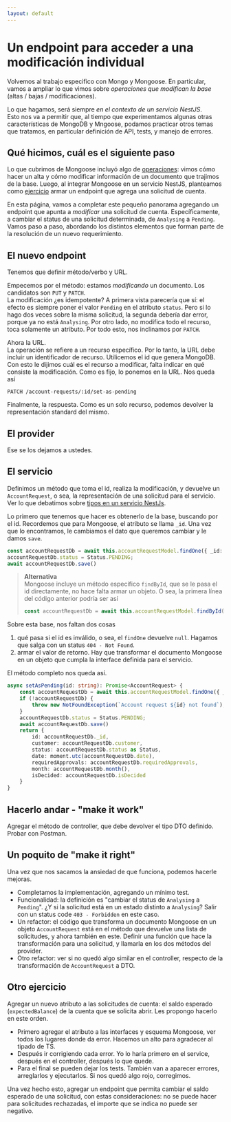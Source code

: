 ```yaml
---
layout: default
---
```


# Un endpoint para acceder a una modificación individual
Volvemos al trabajo especifico con Mongo y Mongoose. En particular, vamos a ampliar lo que vimos sobre _operaciones que modifican la base_ (altas / bajas / modificaciones).

Lo que hagamos, será siempre _en el contexto de un servicio NestJS_.  
Esto nos va a permitir que, al tiempo que experimentamos algunas otras características de MongoDB y Mngoose, podamos practicar otros temas que tratamos, en particular definición de API, tests, y manejo de errores.


## Qué hicimos, cuál es el siguiente paso
Lo que cubrimos de Mongoose incluyó algo de [operaciones](../mongoose/mongoose-cuatro-conceptos): vimos cómo hacer un alta y cómo modificar información de un documento que trajimos de la base. 
Luego, al integrar Mongoose en un servicio NestJS, planteamos como [ejercicio](../mongoose-nest/ejercicio-post) armar un endpoint que agrega una solicitud de cuenta.

En esta página, vamos a completar este pequeño panorama agregando un endpoint que apunta a _modificar_ una solicitud de cuenta. Específicamente, a cambiar el status de una solicitud determinada, de `Analysing` a `Pending`.
Vamos paso a paso, abordando los distintos elementos que forman parte de la resolución de un nuevo requerimiento.


## El nuevo endpoint
Tenemos que definir método/verbo y URL.

Empecemos por el método: estamos _modificando_ un documento. Los candidatos son `PUT` y `PATCH`.  
La modificación ¿es idempotente? A primera vista parecería que sí: el efecto es siempre poner el valor `Pending` en el atributo `status`. Pero si lo hago dos veces sobre la misma solicitud, la segunda debería dar error, porque ya no está `Analysing`. 
Por otro lado, no modifica todo el recurso, toca solamente un atributo. 
Por todo esto, nos inclinamos por `PATCH`.

Ahora la URL.  
La operación se refiere a un recurso específico. Por lo tanto, la URL debe incluir un identificador de recurso. Utilicemos el id que genera MongoDB.
Con esto le dijimos cuál es el recurso a modificar, falta indicar en qué consiste la modificación.
Como es fijo, lo ponemos en la URL. Nos queda así
```
PATCH /account-requests/:id/set-as-pending
```

Finalmente, la respuesta. Como es un solo recurso, podemos devolver la representación standard del mismo.


## El provider
Ese se los dejamos a ustedes.


## El servicio
Definimos un método que toma el id, realiza la modificación, y devuelve un `AccountRequest`, o sea, la representación de una solicitud para el servicio. Ver lo que debatimos sobre [tipos en un servicio NestJs](../mongoose-nest/tipos).

Lo primero que tenemos que hacer es obtenerlo de la base, buscando por el id. Recordemos que para Mongoose, el atributo se llama `_id`. Una vez que lo encontramos, le cambiamos el dato que queremos cambiar y le damos `save`.
``` typescript
const accountRequestDb = await this.accountRequestModel.findOne({ _id: id });
accountRequestDb.status = Status.PENDING;
await accountRequestDb.save()
```

> **Alternativa**  
> Mongoose incluye un método específico `findById`, que se le pasa el id directamente, no hace falta armar un objeto. O sea, la primera línea del código anterior podría ser así
> ``` typescript
> const accountRequestDb = await this.accountRequestModel.findById(id);
> ```

Sobre esta base, nos faltan dos cosas
1. qué pasa si el id es inválido, o sea, el `findOne` devuelve `null`. Hagamos que salga con un status `404 - Not Found`.
1. armar el valor de retorno. Hay que transformar el documento Mongoose en un objeto que cumpla la interface definida para el servicio.

El método completo nos queda así.
``` typescript
async setAsPending(id: string): Promise<AccountRequest> {
    const accountRequestDb = await this.accountRequestModel.findOne({ _id: id });
    if (!accountRequestDb) {
        throw new NotFoundException(`Account request ${id} not found`);
    }
    accountRequestDb.status = Status.PENDING;
    await accountRequestDb.save()
    return {
        id: accountRequestDb._id,
        customer: accountRequestDb.customer,
        status: accountRequestDb.status as Status,
        date: moment.utc(accountRequestDb.date),
        requiredApprovals: accountRequestDb.requiredApprovals,
        month: accountRequestDb.month(),
        isDecided: accountRequestDb.isDecided
    }
}
```

## Hacerlo andar - "make it work"
Agregar el método de controller, que debe devolver el tipo DTO definido.
Probar con Postman.


## Un poquito de "make it right"
Una vez que nos sacamos la ansiedad de que funciona, podemos hacerle mejoras. 
- Completamos la implementación, agregando un mínimo test.
- Funcionalidad: la definición es "cambiar el status de `Analysing` a `Pending`". ¿Y si la solicitud está en un estado distinto a `Analysing`? Salir con un status code `403 - Forbidden` en este caso.
- Un refactor: el código que transforma un documento Mongoose en un objeto `AccountRequest` está en el método que devuelve una lista de solicitudes, y ahora también en este. Definir una función que hace la transformación para una solicitud, y llamarla en los dos métodos del provider.
- Otro refactor: ver si no quedó algo similar en el controller, respecto de la transformación de `AccountRequest` a DTO.


## Otro ejercicio
Agregar un nuevo atributo a las solicitudes de cuenta: el saldo esperado (`expectedBalance`) de la cuenta que se solicita abrir.
Les propongo hacerlo en este orden.
- Primero agregar el atributo a las interfaces y esquema Mongoose, ver todos los lugares donde da error. Hacemos un alto para agradecer al tipado de TS.
- Después ir corrigiendo cada error. Yo lo haría primero en el service, después en el controller, después lo que quede.
- Para el final se pueden dejar los tests. También van a aparecer errores, arreglarlos y ejecutarlos. Si nos quedó algo rojo, corregimos.

Una vez hecho esto, agregar un endpoint que permita cambiar el saldo esperado de una solicitud, con estas consideraciones: no se puede hacer para solicitudes rechazadas, el importe que se indica no puede ser negativo.

